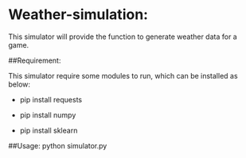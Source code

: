 # Weather-simulation:
This simulator will provide the function to generate weather data for a game.

##Requirement:

This simulator require some modules to run, which can be installed as below:

- pip install requests

- pip install numpy

- pip install sklearn

##Usage:  python simulator.py
